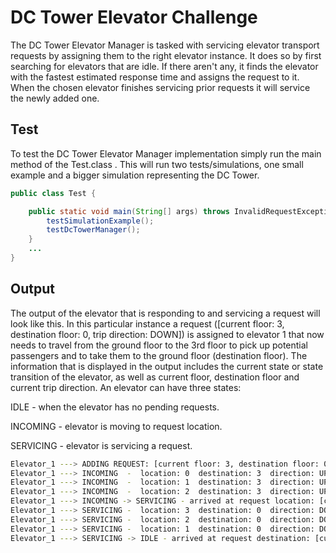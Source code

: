 # DC Tower Elevator Challenge

The DC Tower Elevator Manager is tasked with servicing elevator transport 
requests by assigning them to the right elevator instance. It does so by first 
searching for elevators that are idle. If there aren't any, it finds the elevator with 
the fastest estimated response time and assigns the request to it. 
When the chosen elevator finishes servicing prior requests it will 
service the newly added one.

## Test

To test the DC Tower Elevator Manager implementation simply run the main method of the Test.class
. This will run two tests/simulations, one small example and a bigger simulation representing the DC Tower.

```java
public class Test {

    public static void main(String[] args) throws InvalidRequestException, InterruptedException {
        testSimulationExample();
        testDcTowerManager();
    }
    ...
}
```

## Output
The output of the elevator that is responding to and servicing a request will look like this.
In this particular instance a request ([current floor: 3, destination floor: 0, trip direction: DOWN]) is assigned to elevator 1 that now needs to travel 
from the ground floor to the 3rd floor to pick up potential passengers and to take them to 
the ground floor (destination floor). The information that is displayed in the output includes the current state 
or state transition of the elevator, as well as current floor, destination floor and 
current trip direction. An elevator can have three states: 

IDLE - when the elevator has no pending requests.

INCOMING - elevator is moving to request location.

SERVICING - elevator is servicing a request.


```bash
Elevator_1 ---> ADDING REQUEST: [current floor: 3, destination floor: 0, trip direction: DOWN]
Elevator_1 ---> INCOMING  -  location: 0  destination: 3  direction: UP
Elevator_1 ---> INCOMING  -  location: 1  destination: 3  direction: UP
Elevator_1 ---> INCOMING  -  location: 2  destination: 3  direction: UP
Elevator_1 ---> INCOMING -> SERVICING - arrived at request location: [current floor: 3, destination floor: 0, trip direction: DOWN]
Elevator_1 ---> SERVICING -  location: 3  destination: 0  direction: DOWN
Elevator_1 ---> SERVICING -  location: 2  destination: 0  direction: DOWN
Elevator_1 ---> SERVICING -  location: 1  destination: 0  direction: DOWN
Elevator_1 ---> SERVICING -> IDLE - arrived at request destination: [current floor: 3, destination floor: 0, trip direction: DOWN]
```
